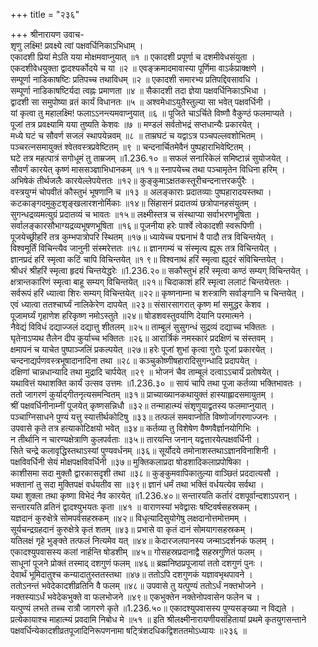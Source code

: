 +++
title = "२३६"

+++
श्रीनारायण उवाच-  
शृणु लक्ष्मि! प्रवक्ष्ये त्वां पक्षवर्धिनिकाऽभिधाम् ।  
एकादशी प्रियां मेऽति यया मोक्षमवाप्नुयात् ॥१ ॥
एकादशी प्रपूर्णा च दशमीवेधसंयुता ।  
एकदशीवेधयुक्ता द्वादश्यर्कोदये च या ॥२ ॥
एवङ्क्रमादमावास्या पूर्णिमा वाऽर्कप्राक्क्षणे ।  
सम्पूर्णा नाडिकाषष्टिः प्रतिपच्च तथाविधम् ॥२ ॥
एकादशी समारभ्य प्रतिपद्दिवसावधि ।  
सम्पूर्णा नाडिकाषष्टिर्यदा त्वह्नः प्रमाणता ॥४ ॥
सैकादशी तदा ज्ञेया पक्षवर्धिनिकाऽभिधा ।  
द्वादशी सा समुपोष्या व्रतं कार्यं विधानतः ॥५ ॥
अश्वमेधाऽयुतैस्तुल्या सा भवेत् पक्षवर्धिनी ।  
यां कृत्वा तु महालक्ष्मि! फलाऽऽनन्त्यमवाप्नुयात् ॥६ ॥
पूजिते चाऽर्चिते विष्णौ वैकुण्ठं फलमाप्यते ।  
पूजां तत्र प्रवक्ष्यामि यया तुष्यति केशवः ॥७ ॥
मण्डलं सर्वतोभद्रं सप्तधान्यैः प्रकारयेत् ।  
मध्ये घटं च सौवर्ण सजलं स्थापयेन्नवम् ॥८ ॥
ताम्रघटं च यद्वाऽत्र पञ्चपल्लवशोभितम् ।  
पञ्चरत्नसमायुक्तं श्वेतवस्त्रप्रवेष्टितम् ॥९ ॥
चन्दनार्चितमेवैनं पुष्पहाराभिवेष्टितम् ।  
घटे तत्र महत्पात्रं सगोधूमं तु ताम्रजम् ॥1.236.१० ॥
सफलं सनारिकेलं समिष्टान्नं सुयोजयेत् ।  
सौवर्णं कारयेत् कृष्णं माससञ्ज्ञाभिधानकम् ॥१ १॥
स्नापयेच्च तथा पञ्चामृतेन विधिना हरिम् ।  
अभिषेकं तीर्थजलैः कारयेल्लेपयेत्ततः ॥१२॥
कुङ्कुमाऽक्षतकस्तूरीचन्दनात्तरकर्पुरैः ।  
वस्त्रयुग्मं चोपवीतं कौस्तुभं भूषणानि च ॥१३ ॥
अलङ्काराः प्रदातव्याः पुष्पहारादयस्तथा ।  
कटकाङ्गदमुकुटशृङ्खलारशनोर्मिकाः ॥१४॥
सिंहासनं प्रदातव्यं छत्रोपानहसंयुतम् ।  
सुगन्धद्रव्यमत्युग्रं प्रदातव्यं च भावतः ॥१५॥
लक्ष्मीस्तत्र च संस्थाप्या सर्वाभरणभूषिता ।  
सर्वालङ्कारसौभाग्यद्रव्यभूषणभूषिता ॥१६॥
पूजनीया हरेः पार्श्वे त्वेकादशी स्वरूपिणी ।  
पूजयेच्छ्रीहरिं तत्र कुम्भपात्रोपरि स्थितम् ॥१७॥
ध्यायेच्च पद्मनाभं वै पादौ तत्र विचिन्तयेत् ।  
विश्वमूर्तिं विचिन्त्यैव जानुनी संस्मरेत्ततः ॥१८॥
ज्ञानगम्यं च संस्मृत्य ह्यूरू तत्र विचिन्तयेत् ।  
ज्ञानप्रदं हरिं स्मृत्वा कटिं चापि विचिन्तयेत् ॥१ ९॥
विश्वनाथं हरिं स्मृत्वा ह्युदरं संविचिन्तयेत् ।  
श्रीधरं श्रीहरिं स्मृत्वा हृदयं चिन्तयेद्धरेः ॥1.236.२०॥
सकौस्तुभं हरिं स्मृत्वा कण्ठं सम्यग् विचिन्तयेत् ।  
क्षत्रान्तकारिणं स्मृत्वा बाहू सम्यग् विचिन्तयेत् ॥२१॥
चिदाकाशं हरिं स्मृत्वा ललाटं चिन्तयेत्ततः ।  
सर्वरूपं हरिं ध्यात्वा शिरः सम्यग् विचिन्तयेत् ॥२२॥
कृष्णनाम्ना च शस्त्राणि सर्वाङ्गानि च चिन्तयेत् ।  
एवं ध्यात्वा ततश्चार्घ्यं नालिकेरेण दापयेत् ॥२३॥
संसारसागरात् कृष्ण मां समुद्धर केशव ।  
पूजामर्घ्यं गृहाणेश हरिकृष्ण नमोऽस्तुते ॥२४॥
षोडशवस्तुवर्याणि देयानि परमात्मने ।  
नैवेद्यं विविधं दद्याज्जलं दद्यात्तु शीतलम् ॥२५॥
ताम्बूलं सुसुगन्धं सुद्रव्यं दद्याच्च भक्तितः ।  
घृतेनाऽप्यथ तैलेन दीप कुर्याच्च भक्तितः ॥२६॥
आरार्त्रिकं नमस्कारं प्रदक्षिणं च संस्तवम् ।  
क्षमापनं च याचेत पुष्पाञ्जलिं प्रकल्पयेत् ॥२७॥
हरेः पूजां शुभां कृत्वा गुरोः पूजां प्रकारयेत् ।  
चन्दनाद्यर्पणवस्त्रभूषादानादिना तथा ॥२८॥
कञ्चुकोष्णीषहारादिसुगन्धादि प्रदापयेत् ।  
दक्षिणां चान्नधान्यादि तथा मुद्रादि चार्पयेत् ॥२९ ॥
भोजनं चैव ताम्बूलं दत्वाऽऽचार्यं प्रतोषयेत् ।  
यथावित्तं यथाशक्ति कार्यं उत्सव उत्तमः ॥1.236.३० ॥
सायं चापि तथा पूजा कर्तव्या भक्तिभावतः ।  
ततो जागरणं कुर्याद्गीतनृत्यसमन्वितम् ॥३१॥
प्राच्याख्यानकथायुक्तं हास्याह्लादसमायुतम् ।  
श्रीं पक्षवर्धिनीनाम्नीं पूजयेत् कृष्णसन्निधौ ॥३२॥
तन्माहात्म्यं संशृणुयाद्व्रतस्य फलमाप्नुयात् ।  
पञ्चाग्निसाधने पुण्यं यत्तु स्यात्तीर्थकोटिषु ॥३३॥
तत्फलं समवाप्नोति विष्णोर्जागरणाज्जनः ।  
उपवासे कृते तत्र हत्याकोटिक्षयो भवेत् ॥३४॥
कर्तव्या तु विशेषेण वैष्णवैर्ज्ञानयोगिभिः ।  
न तीर्थानि न चारण्यक्षेत्राणि कुलपर्वताः ॥३५॥
तारयन्ति जनान् यद्वत्तारयेत्पक्षवर्धिनी ।  
सिते चन्द्रे कलावृद्धिस्तथाऽस्यां पुण्यवर्धनम् ॥३६॥
सूर्योदये तमोनाशस्तथाऽज्ञानविनाशिनी ।  
पक्षविवर्धिनी सेयं मोक्षपक्षविवर्धिनी ॥३७॥
मुक्तिकलाप्रदा षोडशादिकलाप्रपोषिका ।  
काशीसमा सदा मुक्तौ द्वारकासदृशी तथा ॥३८॥
कुङ्कुमवापिकातुल्या वाञ्छितं प्रददात्यसौ ।  
भक्तानां तु सदा मुक्तिपक्षं वर्धयतीव सा ॥३९॥
ज्ञानं धर्मं तथा भक्तिं वर्धयत्येव सर्वथा ।  
यथा शुक्ला तथा कृष्णा विभेदं नैव कारयेत् ॥1.236.४०॥
सन्तारयति कर्तारं दशपूर्वान्दशाऽपरान् ।  
सन्तारयति व्रतिनं द्वादश्युभयतः कृता ॥४१ ॥
वाराणस्यां भवेद्वासः षष्टिवर्षसहस्रकम् ।  
यज्ञदानं कुरुक्षेत्रे सोमपर्वसहस्रकम् ॥४२॥
विधृत्यादिसुयोगेषु लक्षदानोत्तमोत्तमम् ।  
सूर्यचन्द्रग्रहदानं कुरुक्षेत्रे कृतं शतम् ॥४३॥
प्रभासे वा कृतं दानं सोमयागसहस्रकम् ।  
यतिलक्षं गृहे भुङ्क्ते तत्फलं नित्यमेव यत् ॥४४॥
केदारजलपानस्य जन्माऽदर्शनकं फलम् ।  
एकादश्युपवासस्य कलां नार्हन्ति षोडशीम् ॥४५॥
गोसहस्रप्रदानाद्वै सहस्रगुणितं फलम् ।  
साधूनां पूजने प्रोक्तं तस्माद् दशगुणं फलम् ॥४६॥
ब्रह्मनिष्ठप्रपूजायां ततो दशगुणं पुनः ।  
देवार्थं भूमिदातुश्च कन्यादातुस्ततस्तथा ॥४७॥
ततोऽपि दशगुणकं यज्ञावभृथपावने ।  
ततोऽनन्तं भवेदेकादशीव्रतिनि वै फलम् ॥४८॥
उपवासे तु यत्पुण्यं ततोऽर्धं नक्तभोजने ।  
नक्तस्याऽर्धं भवेदेकभुक्ते वा फलभोजने ॥४९॥
एकभुक्तेन नक्तेनोपवासेन फलेन च ।  
यत्पुण्यं लभते तच्च रात्रौ जागरणे कृते ॥1.236.५०॥
एकादश्युपवासस्य पुण्यसङ्ख्या न विद्यते ।  
प्रत्येकायाश्च माहात्म्यं प्रवदामि निबोध मे ॥५१ ॥
इति श्रीलक्ष्मीनारायणीयसंहितायां प्रथमे कृतयुगसन्ताने पक्षवर्धिन्येकादशीव्रतपूजादिनिरूपणनामा षट्त्रिंशदधिकद्विशततमोऽध्यायः ॥२३६ ॥
    
